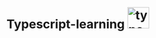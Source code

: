 # Typescript-learning <img src="https://cdn.iconscout.com/icon/free/png-64/typescript-1174965.png" alt="typescript" width="50px" height="50px" > 

